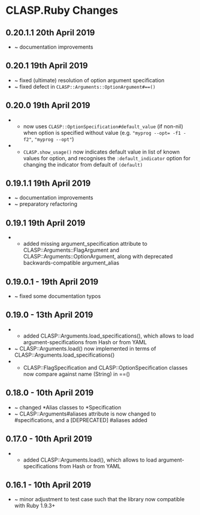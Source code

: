 # **CLASP.Ruby** Changes

## 0.20.1.1 20th April 2019

* ~ documentation improvements

## 0.20.1 19th April 2019

* ~ fixed (ultimate) resolution of option argument specification
* ~ fixed defect in ``CLASP::Arguments::OptionArgument#==()``

## 0.20.0 19th April 2019

* + now uses ``CLASP::OptionSpecification#default_value`` (if non-nil) when option is specified without value (e.g. ``"myprog --opt= -f1 -f2"``, ``"myprog --opt"``)
* + ``CLASP.show_usage()`` now indicates default value in list of known values for option, and recognises the ``:default_indicator`` option for changing the indicator from default of ``(default)``

## 0.19.1.1 19th April 2019

* ~ documentation improvements
* ~ preparatory refactoring

## 0.19.1 19th April 2019

* + added missing argument_specification attribute to CLASP::Arguments::FlagArgument and CLASP::Arguments::OptionArgument, along with deprecated backwards-compatible argument_alias

## 0.19.0.1 - 19th April 2019

* ~ fixed some documentation typos

## 0.19.0 - 13th April 2019

* + added CLASP::Arguments.load_specifications(), which allows to load argument-specifications from Hash or from YAML
* ~ CLASP::Arguments.load() now implemented in terms of CLASP::Arguments.load_specifications()
* + CLASP::FlagSpecification and CLASP::OptionSpecification classes now compare against name (String) in ==()

## 0.18.0 - 10th April 2019

* ~ changed *Alias classes to *Specification
* ~ CLASP::Arguments#aliases attribute is now changed to #specifications, and a [DEPRECATED] #aliases added

## 0.17.0 - 10th April 2019

* + added CLASP::Arguments.load(), which allows to load argument-specifications from Hash or from YAML

## 0.16.1 - 10th April 2019

* ~ minor adjustment to test case such that the library now compatible with Ruby 1.9.3+


